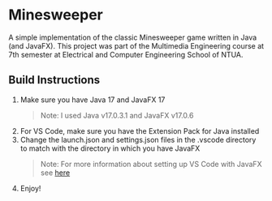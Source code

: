 # Minesweeper

A simple implementation of the classic Minesweeper game written in Java (and JavaFX). This project was part of the Multimedia Engineering course at 7th semester at Electrical and Computer Engineering School of NTUA.

## Build Instructions

1. Make sure you have Java 17 and JavaFX 17
	> Note: I used Java v17.0.3.1 and JavaFX v17.0.6
2. For VS Code, make sure you have the Extension Pack for Java installed
3. Change the launch.json and settings.json files in the .vscode directory to match with the directory in which you have JavaFX
	> Note: For more information about setting up VS Code with JavaFX see [here](https://openjfx.io/openjfx-docs/)
4. Enjoy!